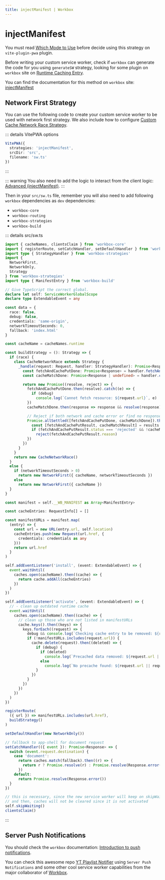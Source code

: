 ```yaml
---
title: injectManifest | Workbox
---
```


# injectManifest

You must read [Which Mode to Use](https://developer.chrome.com/docs/workbox/modules/workbox-build/#which-mode-to-use) before decide using this strategy on `vite-plugin-pwa` plugin.

Before writing your custom service worker, check if `workbox` can generate the code for you using `generateSW` strategy, looking for some plugin on `workbox` site on [Runtime Caching Entry](https://developer.chrome.com/docs/workbox/reference/workbox-build/#type-RuntimeCaching).

You can find the documentation for this method on `workbox` site: [injectManifest](https://developer.chrome.com/docs/workbox/reference/workbox-build/#method-injectManifest)

## Network First Strategy

You can use the following code to create your custom service worker to be used with network first strategy. We also include how to configure [Custom Cache Network Race Strategy](https://jakearchibald.com/2014/offline-cookbook/#cache--network-race).

::: details VitePWA options
```ts
VitePWA({
  strategies: 'injectManifest',
  srcDir: 'src',
  filename: 'sw.ts'
})
```
:::

::: warning
You also need to add the logic to interact from the client logic: [Advanced (injectManifest)](/guide/inject-manifest).
:::

Then in your `src/sw.ts` file, remember you will also need to add following `workbox` dependencies as `dev` dependencies:
- `workbox-core`
- `workbox-routing`
- `workbox-strategies`
- `workbox-build`

::: details src/sw.ts
```ts
import { cacheNames, clientsClaim } from 'workbox-core'
import { registerRoute, setCatchHandler, setDefaultHandler } from 'workbox-routing'
import type { StrategyHandler } from 'workbox-strategies'
import {
  NetworkFirst,
  NetworkOnly,
  Strategy
} from 'workbox-strategies'
import type { ManifestEntry } from 'workbox-build'

// Give TypeScript the correct global.
declare let self: ServiceWorkerGlobalScope
declare type ExtendableEvent = any

const data = {
  race: false,
  debug: false,
  credentials: 'same-origin',
  networkTimeoutSeconds: 0,
  fallback: 'index.html'
}

const cacheName = cacheNames.runtime

const buildStrategy = (): Strategy => {
  if (race) {
    class CacheNetworkRace extends Strategy {
      _handle(request: Request, handler: StrategyHandler): Promise<Response | undefined> {
        const fetchAndCachePutDone: Promise<Response> = handler.fetchAndCachePut(request)
        const cacheMatchDone: Promise<Response | undefined> = handler.cacheMatch(request)

        return new Promise((resolve, reject) => {
          fetchAndCachePutDone.then(resolve).catch((e) => {
            if (debug)
              console.log(`Cannot fetch resource: ${request.url}`, e)
          })
          cacheMatchDone.then(response => response && resolve(response))

          // Reject if both network and cache error or find no response.
          Promise.allSettled([fetchAndCachePutDone, cacheMatchDone]).then((results) => {
            const [fetchAndCachePutResult, cacheMatchResult] = results
            if (fetchAndCachePutResult.status === 'rejected' && !cacheMatchResult.value)
              reject(fetchAndCachePutResult.reason)
          })
        })
      }
    }
    return new CacheNetworkRace()
  }
  else {
    if (networkTimeoutSeconds > 0)
      return new NetworkFirst({ cacheName, networkTimeoutSeconds })
    else
      return new NetworkFirst({ cacheName })
  }
}

const manifest = self.__WB_MANIFEST as Array<ManifestEntry>

const cacheEntries: RequestInfo[] = []

const manifestURLs = manifest.map(
  (entry) => {
    const url = new URL(entry.url, self.location)
    cacheEntries.push(new Request(url.href, {
      credentials: credentials as any
    }))
    return url.href
  }
)

self.addEventListener('install', (event: ExtendableEvent) => {
  event.waitUntil(
    caches.open(cacheName).then((cache) => {
      return cache.addAll(cacheEntries)
    })
  )
})

self.addEventListener('activate', (event: ExtendableEvent) => {
  // - clean up outdated runtime cache
  event.waitUntil(
    caches.open(cacheName).then((cache) => {
      // clean up those who are not listed in manifestURLs
      cache.keys().then((keys) => {
        keys.forEach((request) => {
          debug && console.log(`Checking cache entry to be removed: ${request.url}`)
          if (!manifestURLs.includes(request.url)) {
            cache.delete(request).then((deleted) => {
              if (debug) {
                if (deleted)
                  console.log(`Precached data removed: ${request.url || request}`)
                else
                  console.log(`No precache found: ${request.url || request}`)
              }
            })
          }
        })
      })
    })
  )
})

registerRoute(
  ({ url }) => manifestURLs.includes(url.href),
  buildStrategy()
)

setDefaultHandler(new NetworkOnly())

// fallback to app-shell for document request
setCatchHandler(({ event }): Promise<Response> => {
  switch (event.request.destination) {
    case 'document':
      return caches.match(fallback).then((r) => {
        return r ? Promise.resolve(r) : Promise.resolve(Response.error())
      })
    default:
      return Promise.resolve(Response.error())
  }
})

// this is necessary, since the new service worker will keep on skipWaiting state
// and then, caches will not be cleared since it is not activated
self.skipWaiting()
clientsClaim()
```
:::

## Server Push Notifications

You should check the `workbox` documentation: [Introduction to push notifications](https://developers.google.com/web/ilt/pwa/introduction-to-push-notifications). 

You can check this awesome repo [YT Playlist Notifier](https://github.com/jeffposnick/yt-playlist-notifier) using `Server Push Notifications` and some other cool service worker capabilities from the major collaborator of [Workbox](https://developers.google.com/web/tools/workbox).
